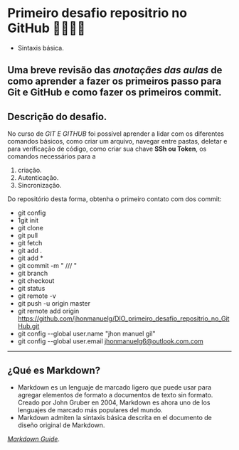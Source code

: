 # Primeiro desafio repositrio no GitHub  🌟🌟🌟🌟
- Sintaxis básica.

## Uma breve revisão das _anotaçães das aulas_ de como aprender a fazer os primeiros passo para **Git e GitHub** e como fazer os primeiros commit.



## Descrição do desafio. 
No curso de _GIT E GITHUB_ foi possível aprender a lidar com os diferentes comandos básicos, como criar um arquivo, navegar entre pastas, deletar e para verificação de código, como criar sua chave **SSh ou Token**, os comandos necessários para a 
1. criação.
2. Autenticação.
2. Sincronização. 

Do repositório desta forma, obtenha o primeiro contato com dos commit:

- git config
- 1git init
- git clone
- git pull
- git fetch
- git add .
- git add *
- git commit -m " ///  "
- git branch 
- git checkout
- git status
- git remote -v
- git push -u origin master
- git remote add origin https://github.com/jhonmanuelg/DIO_primeiro_desafio_repositrio_no_GitHub.git
- git config --global user.name "jhon manuel gil"
- git config --global user.email jhonmanuelg6@outlook.com.com
-----------
## ¿Qué es Markdown?

- Markdown es un lenguaje de marcado ligero que puede usar para agregar elementos de formato a documentos de texto sin formato. Creado por John Gruber en 2004, Markdown es ahora uno de los lenguajes de marcado más populares del mundo.
- Markdown admiten la sintaxis básica descrita en el documento de diseño original de Markdown.

*[Markdown Guide](https://www.markdownguide.org)*.


